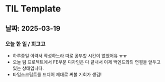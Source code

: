 # TIL Template

## 날짜: 2025-03-19

### 오늘 한 일 / 회고고
- 하루종일 이력서 작성하느라 따로 공부할 시간이 없었어유 ㅠㅠ
- 오늘 팀 프로젝트에서 FE부분 디자인은 다 끝내서 이제 백엔드와의 연결을 앞두고 있는 상태입니다.
- 타입스크립트를 드디어 제대로 써볼 기회가 생김!